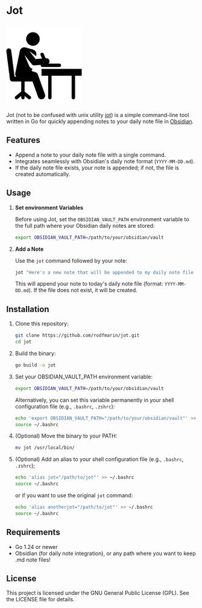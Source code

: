 # Jot
<img src="./resources/writing-svgrepo-com.svg" alt="Jot" width="200" height="200"><br>
---
Jot (not to be confused with unix utility [jot](http://man.freebsd.org/cgi/man.cgi?jot(1))) is a simple command-line tool written in Go for quickly appending notes to your daily note file in [Obsidian](https://obsidian.md/).

## Features
- Append a note to your daily note file with a single command.
- Integrates seamlessly with Obsidian's daily note format (`YYYY-MM-DD.md`).
- If the daily note file exists, your note is appended; if not, the file is created automatically.

## Usage

1. **Set environment Variables**
   
   Before using Jot, set the `OBSIDIAN_VAULT_PATH` environment variable to the full path where your Obsidian daily notes are stored:
   
   ```bash
   export OBSIDIAN_VAULT_PATH=/path/to/your/obsidian/vault
   ```

2. **Add a Note**
   
   Use the `jot` command followed by your note:
   
   ```bash
   jot "Here's a new note that will be appended to my daily note file in Obsidian"
   ```
   
   This will append your note to today's daily note file (format: `YYYY-MM-DD.md`). If the file does not exist, it will be created.

## Installation

1. Clone this repository:
   ```bash
   git clone https://github.com/rodfmarin/jot.git
   cd jot
   ```
2. Build the binary:
   ```bash
   go build -o jot
   ```
3. Set your OBSIDIAN_VAULT_PATH environment variable:
   ```bash
   export OBSIDIAN_VAULT_PATH=/path/to/your/obsidian/vault
   ```

   Alternatively, you can set this variable permanently in your shell configuration file (e.g., `.bashrc`, `.zshrc`):
   ```bash
   echo 'export OBSIDIAN_VAULT_PATH="/path/to/your/obsidian/vault"' >> ~/.bashrc
   source ~/.bashrc
   ```
4. (Optional) Move the binary to your PATH:
   ```bash
   mv jot /usr/local/bin/
   ```
5. (Optional) Add an alias to your shell configuration file (e.g., `.bashrc`, `.zshrc`); 
   ```bash
   echo 'alias jot="/path/to/jot"' >> ~/.bashrc
   source ~/.bashrc
   ```
   or if you want to use the original `jot` command:
   ```bash
   echo 'alias anotherjot="/path/to/jot"' >> ~/.bashrc
   source ~/.bashrc
    ```

## Requirements
- Go 1.24 or newer
- Obsidian (for daily note integration), or any path where you want to keep .md note files!

## License

This project is licensed under the GNU General Public License (GPL). See the LICENSE file for details.
